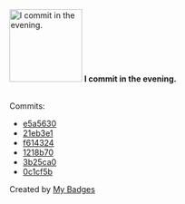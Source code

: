 <img src="https://my-badges.github.io/my-badges/evening-commits.png" alt="I commit in the evening." title="I commit in the evening." width="128">
<strong>I commit in the evening.</strong>
<br><br>

Commits:

- <a href="https://github.com/ksysoev/rlock/commit/e5a5630e5c2427486cb8cd4ade9a64860996a4a7">e5a5630</a>
- <a href="https://github.com/ksysoev/sebus/commit/21eb3e15000f8d9466ac247f616dbba0ebeb7650">21eb3e1</a>
- <a href="https://github.com/ksysoev/make-it-public/commit/f61432434044fa3a7d4efb5f4272792c990f90fc">f614324</a>
- <a href="https://github.com/ksysoev/make-it-public/commit/1218b70577bca7685156335afb2d9b96c85641e4">1218b70</a>
- <a href="https://github.com/ksysoev/make-it-public/commit/3b25ca09484cd856e2313eb15d7fccff2478a4e1">3b25ca0</a>
- <a href="https://github.com/ksysoev/make-it-public/commit/0c1cf5bcfe0a2e85c12d076c0fa297421ac32abf">0c1cf5b</a>


Created by <a href="https://github.com/my-badges/my-badges">My Badges</a>